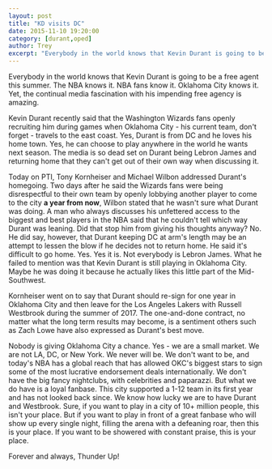 ```yaml
---
layout: post
title: "KD visits DC"
date: 2015-11-10 19:20:00
category: [durant,oped]
author: Trey
excerpt: "Everybody in the world knows that Kevin Durant is going to be a free agent this summer. The NBA knows it. NBA fans know it. Oklahoma City knows it. Yet, the continual media fascination with his impending free agency is amazing..."
---
```


Everybody in the world knows that Kevin Durant is going to be a free agent this summer. The NBA knows it. NBA fans know it. Oklahoma City knows it. Yet, the continual media fascination with his impending free agency is amazing. 

Kevin Durant recently said that the Washington Wizards fans openly recruiting him during games when Oklahoma City - his current team, don't forget - travels to the east coast. Yes, Durant is from DC and he loves his home town. Yes, he can choose to play anywhere in the world he wants next season. The media is so dead set on Durant being Lebron James and returning home that they can't get out of their own way when discussing it.

Today on PTI, Tony Kornheiser and Michael Wilbon addressed Durant's homegoing. Two days after he said the Wizards fans were being disrespectful to their own team by openly lobbying another player to come to the city **a year from now**, Wilbon stated that he wasn't sure what Durant was doing. A man who always discusses his unfettered access to the biggest and best players in the NBA said that he couldn't tell which way Durant was leaning. Did that stop him from giving his thoughts anyway? No. He did say, however, that Durant keeping DC at arm's length may be an attempt to lessen the blow if he decides not to return home. He said it's difficult to go home. Yes. Yes it is. Not everybody is Lebron James. What he failed to mention was that Kevin Durant is still playing in Oklahoma City. Maybe he was doing it because he actually likes this little part of the Mid-Southwest.

Kornheiser went on to say that Durant should re-sign for one year in Oklahoma City and then leave for the Los Angeles Lakers with Russell Westbrook during the summer of 2017. The one-and-done contract, no matter what the long term results may become, is a sentiment others such as Zach Lowe have also expressed as Durant's best move.

Nobody is giving Oklahoma City a chance. Yes - we are a small market. We are not LA, DC, or New York. We never will be. We don't want to be, and today's NBA has a global reach that has allowed OKC's biggest stars to sign some of the most lucrative endorsement deals internationally. We don't have the big fancy nightclubs, with celebrities and paparazzi. But what we do have is a loyal fanbase. This city supported a 1-12 team in its first year and has not looked back since. We know how lucky we are to have Durant and Westbrook. Sure, if you want to play in a city of 10+ million people, this isn't your place. But if you want to play in front of a great fanbase who will show up every single night, filling the arena with a defeaning roar, then this is your place. If you want to be showered with constant praise, this is your place.

Forever and always, Thunder Up!
